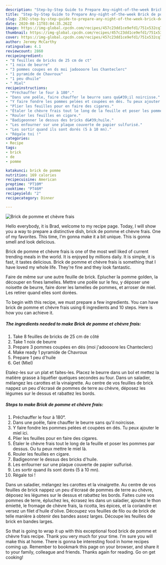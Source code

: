 ```yaml
---
description: "Step-by-Step Guide to Prepare Any-night-of-the-week Brick de pomme et chèvre frais"
title: "Step-by-Step Guide to Prepare Any-night-of-the-week Brick de pomme et chèvre frais"
slug: 2302-step-by-step-guide-to-prepare-any-night-of-the-week-brick-de-pomme-et-chevre-frais
date: 2020-08-11T03:04:35.262Z
image: https://img-global.cpcdn.com/recipes/457c23dd1ce9efd1/751x532cq70/brick-de-pomme-et-chevre-frais-photo-principale-de-la-recette.jpg
thumbnail: https://img-global.cpcdn.com/recipes/457c23dd1ce9efd1/751x532cq70/brick-de-pomme-et-chevre-frais-photo-principale-de-la-recette.jpg
cover: https://img-global.cpcdn.com/recipes/457c23dd1ce9efd1/751x532cq70/brick-de-pomme-et-chevre-frais-photo-principale-de-la-recette.jpg
author: Jeremy McCarthy
ratingvalue: 4.1
reviewcount: 2860
recipeingredient:
- "8 feuilles de bricks de 25 cm de ct"
- "1 noix de beurre"
- "3 pommes coupes en ds moi jadoooore les Chanteclerc"
- "1 pyramide de Chavroux"
- "1 peu dhuile"
- " Miel"
recipeinstructions:
- "Préchauffer le four à 180°."
- "Dans une poêle, faire chauffer le beurre sans qu&#39;il noircisse."
- "Y faire fondre les pommes pelées et coupées en dés. Tu peux ajouter le miel ici."
- "Plier les feuilles pour en faire des cigares."
- "Étaler le chèvre frais tout le long de la feuille et poser les pommes par dessus. Ou tu peux mettre le miel là."
- "Rouler les feuilles en cigare."
- "Badigeonner le dessus des bricks d&#39;huile."
- "Les enfourner sur une plaque couverte de papier sulfurisé."
- "Les sortir quand ils sont dorés (5 à 10 mn)."
- "Régale toi !"
categories:
- Recipe
tags:
- brick
- de
- pomme

katakunci: brick de pomme 
nutrition: 169 calories
recipecuisine: American
preptime: "PT10M"
cooktime: "PT46M"
recipeyield: "2"
recipecategory: Dinner

---
```



![Brick de pomme et chèvre frais](https://img-global.cpcdn.com/recipes/457c23dd1ce9efd1/751x532cq70/brick-de-pomme-et-chevre-frais-photo-principale-de-la-recette.jpg)

Hello everybody, it is Brad, welcome to my recipe page. Today, I will show you a way to prepare a distinctive dish, brick de pomme et chèvre frais. One of my favorites. This time, I'm gonna make it a bit unique. This is gonna smell and look delicious.

Brick de pomme et chèvre frais is one of the most well liked of current trending meals in the world. It is enjoyed by millions daily. It is simple, it is fast, it tastes delicious. Brick de pomme et chèvre frais is something that I have loved my whole life. They're fine and they look fantastic.

Faire de même sur une autre feuille de brick. Eplucher la pomme golden, la découper en fines lamelles. Mettre une poêle sur le feu, y déposer une noisette de beurre, faire dorer les lamelles de pommes, et arroser de miel. Les retirer quand elles sont dorées.


To begin with this recipe, we must prepare a few ingredients. You can have brick de pomme et chèvre frais using 6 ingredients and 10 steps. Here is how you can achieve it.

<!--inarticleads1-->

##### The ingredients needed to make Brick de pomme et chèvre frais:

1. Take 8 feuilles de bricks de 25 cm de côté
1. Take 1 noix de beurre
1. Prepare 3 pommes coupées en dés (moi j&#39;adoooore les Chanteclerc)
1. Make ready 1 pyramide de Chavroux
1. Prepare 1 peu d&#39;huile
1. Get  (Miel)


Etalez-les sur un plat et faites-les. Placez le beurre dans un bol et mettez la matière grasse à liquéfier quelques secondes au four. Dans un saladier, mélangez les carottes et la vinaigrette. Au centre de vos feuilles de brick nappez un peu d&#39;écrasé de pommes de terre au chèvre, déposez les légumes sur le dessus et rabattez les bords. 

<!--inarticleads2-->

##### Steps to make Brick de pomme et chèvre frais:

1. Préchauffer le four à 180°.
1. Dans une poêle, faire chauffer le beurre sans qu&#39;il noircisse.
1. Y faire fondre les pommes pelées et coupées en dés. Tu peux ajouter le miel ici.
1. Plier les feuilles pour en faire des cigares.
1. Étaler le chèvre frais tout le long de la feuille et poser les pommes par dessus. Ou tu peux mettre le miel là.
1. Rouler les feuilles en cigare.
1. Badigeonner le dessus des bricks d&#39;huile.
1. Les enfourner sur une plaque couverte de papier sulfurisé.
1. Les sortir quand ils sont dorés (5 à 10 mn).
1. Régale toi !


Dans un saladier, mélangez les carottes et la vinaigrette. Au centre de vos feuilles de brick nappez un peu d&#39;écrasé de pommes de terre au chèvre, déposez les légumes sur le dessus et rabattez les bords. Faites cuire vos pommes de terre, épluchez les, écrasez les dans un saladier, ajoutez le thon émietté, le fromage de chèvre frais, la ricotta, les épices, et la coriandre et versez un filet d&#39;huile d&#39;olive. Découpez vos feuilles de filo ou de brick de telle manière à obtenir des bandes assez larges. Découpe les feuilles de brick en bandes larges. 

So that is going to wrap it up with this exceptional food brick de pomme et chèvre frais recipe. Thank you very much for your time. I'm sure you will make this at home. There is gonna be interesting food in home recipes coming up. Remember to bookmark this page on your browser, and share it to your family, colleague and friends. Thanks again for reading. Go on get cooking!
